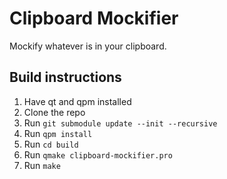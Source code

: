 # Clipboard Mockifier

Mockify whatever is in your clipboard.

## Build instructions

1. Have qt and qpm installed
2. Clone the repo
3. Run `git submodule update --init --recursive`
4. Run `qpm install`
5. Run `cd build`
6. Run `qmake clipboard-mockifier.pro`
7. Run `make`

